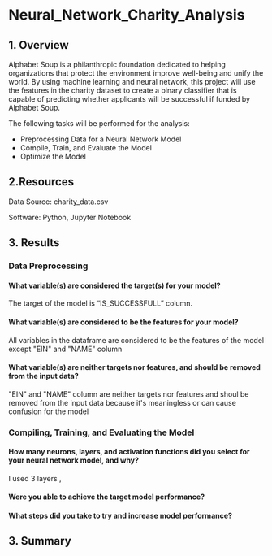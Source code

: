 # Neural_Network_Charity_Analysis
## 1. Overview
Alphabet Soup is a philanthropic foundation dedicated to helping organizations that protect the environment improve well-being and unify the world. By using machine learning and neural network, this project will use the features in the charity dataset to create a binary classifier that is capable of predicting whether applicants will be successful if funded by Alphabet Soup.

The following tasks will be performed for the analysis:
* Preprocessing Data for a Neural Network Model
* Compile, Train, and Evaluate the Model
* Optimize the Model


## 2.Resources
Data Source: charity_data.csv

Software: Python, Jupyter Notebook

## 3. Results
### Data Preprocessing
#### What variable(s) are considered the target(s) for your model?
The target of the model is “IS_SUCCESSFULL” column.

#### What variable(s) are considered to be the features for your model?
All variables in the dataframe are considered to be the features of the model except "EIN" and "NAME" column

#### What variable(s) are neither targets nor features, and should be removed from the input data? 
"EIN" and "NAME" column are neither targets nor features and shoul be removed from the input data because it's meaningless or can cause confusion for the model 

### Compiling, Training, and Evaluating the Model
#### How many neurons, layers, and activation functions did you select for your neural network model, and why?
I used 3 layers , 
#### Were you able to achieve the target model performance?

#### What steps did you take to try and increase model performance? 

## 3. Summary
